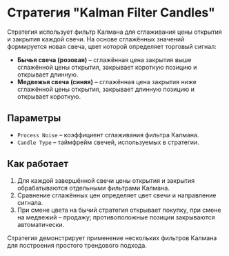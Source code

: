 # Стратегия "Kalman Filter Candles"

Стратегия использует фильтр Калмана для сглаживания цены открытия и закрытия каждой свечи. На основе сглажённых значений формируется новая свеча, цвет которой определяет торговый сигнал:

- **Бычья свеча (розовая)** – сглажённая цена закрытия выше сглажённой цены открытия, закрывает короткую позицию и открывает длинную.
- **Медвежья свеча (синяя)** – сглажённая цена закрытия ниже сглажённой цены открытия, закрывает длинную позицию и открывает короткую.

## Параметры

- `Process Noise` – коэффициент сглаживания фильтра Калмана.
- `Candle Type` – таймфрейм свечей, используемых в стратегии.

## Как работает

1. Для каждой завершённой свечи цены открытия и закрытия обрабатываются отдельными фильтрами Калмана.
2. Сравнение сглажённых цен определяет цвет свечи и направление сигнала.
3. При смене цвета на бычий стратегия открывает покупку, при смене на медвежий – продажу; противоположные позиции закрываются автоматически.

Стратегия демонстрирует применение нескольких фильтров Калмана для построения простого трендового подхода.
